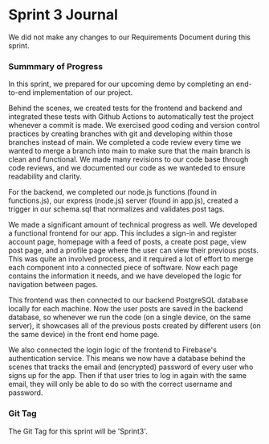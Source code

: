 # Sprint 3 Journal

<!-- As before, for any changes to the Requirements Document, add a link to a difference document in your Sprint Journal. The difference document is separate from the Requirements Document and there are a couple ways to create it:

1) Format added text with underline and deleted text with strikethrough.
2) Generate a URL comparing commits of your document before and after changes.
If your Requirements Document did not change this sprint, clearly say so in your Sprint Journal. -->

We did not make any changes to our Requirements Document during this sprint. 

### Summmary of Progress
In this sprint, we prepared for our upcoming demo by completing an end-to-end implementation of our project. 

Behind the scenes, we created tests for the frontend and backend and integrated these tests with Github Actions to automatically test the project whenever a commit is made. We exercised good coding and version control practices by creating branches with git and developing within those branches instead of main. We completed a code review every time we wanted to merge a branch into main to make sure that the main branch is clean and functional. We made many revisions to our code base through code reviews, and we documented our code as we wanteded to ensure readability and clarity. 

For the backend, we completed our node.js functions (found in functions.js), our express (node.js) server (found in app.js), created a trigger in our schema.sql that normalizes and validates post tags.  

We made a significant amount of technical progress as well. We developed a functional frontend for our app. This includes a sign-in and register account page, homepage with a feed of posts, a create post page, view post page, and a profile page where the user can view their previous posts. This was quite an involved process, and it required a lot of effort to merge each component into a connected piece of software. Now each page contains the information it needs, and we have developed the logic for navigation between pages.

This frontend was then connected to our backend PostgreSQL database locally for each machine. Now the user posts are saved in the backend database, so whenever we run the code (on a single device, on the same server), it showcases all of the previous posts created by different users (on the same device) in the front end home page. 

We also connected the login logic of the frontend to Firebase's authentication service. This means we now have a database behind the scenes that tracks the email and (encrypted) password of every user who signs up for the app. Then if that user tries to log in again with the same email, they will only be able to do so with the correct username and password.



### Git Tag
The Git Tag for this sprint will be 'Sprint3'.

<!-- Make an entry in your Sprint Journal document including:

A summary of non-user-facing progress for this milestone. -->


<!-- Make an entry in your Sprint Journal that includes:

Name of the git tag for the commit containing your demo code. -->

